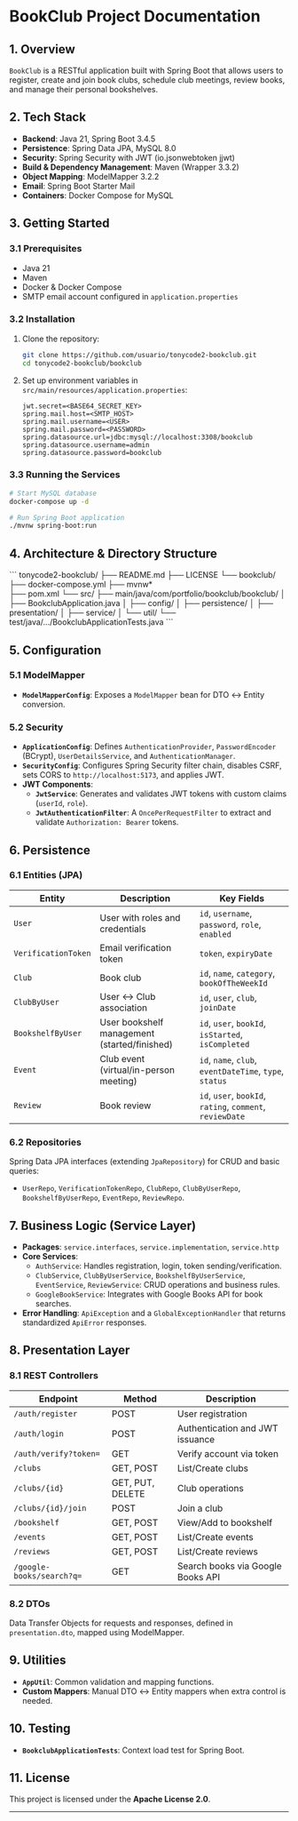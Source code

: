 # BookClub Project Documentation

## 1. Overview

`BookClub` is a RESTful application built with Spring Boot that allows users to register, create and join book clubs, schedule club meetings, review books, and manage their personal bookshelves.

## 2. Tech Stack

- **Backend**: Java 21, Spring Boot 3.4.5
- **Persistence**: Spring Data JPA, MySQL 8.0
- **Security**: Spring Security with JWT (io.jsonwebtoken jjwt)
- **Build & Dependency Management**: Maven (Wrapper 3.3.2)
- **Object Mapping**: ModelMapper 3.2.2
- **Email**: Spring Boot Starter Mail
- **Containers**: Docker Compose for MySQL

## 3. Getting Started

### 3.1 Prerequisites

- Java 21
- Maven
- Docker & Docker Compose
- SMTP email account configured in `application.properties`

### 3.2 Installation

1. Clone the repository:
   ```bash
   git clone https://github.com/usuario/tonycode2-bookclub.git
   cd tonycode2-bookclub/bookclub
   ```
2. Set up environment variables in `src/main/resources/application.properties`:
   ```properties
   jwt.secret=<BASE64_SECRET_KEY>
   spring.mail.host=<SMTP_HOST>
   spring.mail.username=<USER>
   spring.mail.password=<PASSWORD>
   spring.datasource.url=jdbc:mysql://localhost:3308/bookclub
   spring.datasource.username=admin
   spring.datasource.password=bookclub
   ```

### 3.3 Running the Services

```bash
# Start MySQL database
docker-compose up -d

# Run Spring Boot application
./mvnw spring-boot:run
```

## 4. Architecture & Directory Structure

\```
tonycode2-bookclub/
├── README.md
├── LICENSE
└── bookclub/
    ├── docker-compose.yml
    ├── mvnw*  
    ├── pom.xml
    └── src/
        ├── main/java/com/portfolio/bookclub/bookclub/
        │   ├── BookclubApplication.java
        │   ├── config/
        │   ├── persistence/
        │   ├── presentation/
        │   ├── service/
        │   └── util/
        └── test/java/.../BookclubApplicationTests.java
\```

## 5. Configuration

### 5.1 ModelMapper

- **`ModelMapperConfig`**: Exposes a `ModelMapper` bean for DTO ↔ Entity conversion.

### 5.2 Security

- **`ApplicationConfig`**: Defines `AuthenticationProvider`, `PasswordEncoder` (BCrypt), `UserDetailsService`, and `AuthenticationManager`.
- **`SecurityConfig`**: Configures Spring Security filter chain, disables CSRF, sets CORS to `http://localhost:5173`, and applies JWT.
- **JWT Components**:
  - **`JwtService`**: Generates and validates JWT tokens with custom claims (`userId`, `role`).
  - **`JwtAuthenticationFilter`**: A `OncePerRequestFilter` to extract and validate `Authorization: Bearer` tokens.

## 6. Persistence

### 6.1 Entities (JPA)

| Entity              | Description                                  | Key Fields                                                |
| ------------------- | -------------------------------------------- | --------------------------------------------------------- |
| `User`              | User with roles and credentials              | `id`, `username`, `password`, `role`, `enabled`           |
| `VerificationToken` | Email verification token                     | `token`, `expiryDate`                                     |
| `Club`              | Book club                                    | `id`, `name`, `category`, `bookOfTheWeekId`               |
| `ClubByUser`        | User ↔ Club association                      | `id`, `user`, `club`, `joinDate`                          |
| `BookshelfByUser`   | User bookshelf management (started/finished) | `id`, `user`, `bookId`, `isStarted`, `isCompleted`        |
| `Event`             | Club event (virtual/in-person meeting)       | `id`, `name`, `club`, `eventDateTime`, `type`, `status`   |
| `Review`            | Book review                                  | `id`, `user`, `bookId`, `rating`, `comment`, `reviewDate` |

### 6.2 Repositories

Spring Data JPA interfaces (extending `JpaRepository`) for CRUD and basic queries:

- `UserRepo`, `VerificationTokenRepo`, `ClubRepo`, `ClubByUserRepo`, `BookshelfByUserRepo`, `EventRepo`, `ReviewRepo`.

## 7. Business Logic (Service Layer)

- **Packages**: `service.interfaces`, `service.implementation`, `service.http`
- **Core Services**:
  - `AuthService`: Handles registration, login, token sending/verification.
  - `ClubService`, `ClubByUserService`, `BookshelfByUserService`, `EventService`, `ReviewService`: CRUD operations and business rules.
  - `GoogleBookService`: Integrates with Google Books API for book searches.
- **Error Handling**: `ApiException` and a `GlobalExceptionHandler` that returns standardized `ApiError` responses.

## 8. Presentation Layer

### 8.1 REST Controllers

| Endpoint                  | Method           | Description                       |
| ------------------------- | ---------------- | --------------------------------- |
| `/auth/register`          | POST             | User registration                 |
| `/auth/login`             | POST             | Authentication and JWT issuance   |
| `/auth/verify?token=`     | GET              | Verify account via token          |
| `/clubs`                  | GET, POST        | List/Create clubs                 |
| `/clubs/{id}`             | GET, PUT, DELETE | Club operations                   |
| `/clubs/{id}/join`        | POST             | Join a club                       |
| `/bookshelf`              | GET, POST        | View/Add to bookshelf             |
| `/events`                 | GET, POST        | List/Create events                |
| `/reviews`                | GET, POST        | List/Create reviews               |
| `/google-books/search?q=` | GET              | Search books via Google Books API |

### 8.2 DTOs

Data Transfer Objects for requests and responses, defined in `presentation.dto`, mapped using ModelMapper.

## 9. Utilities

- **`AppUtil`**: Common validation and mapping functions.
- **Custom Mappers**: Manual DTO ↔ Entity mappers when extra control is needed.

## 10. Testing

- **`BookclubApplicationTests`**: Context load test for Spring Boot.

## 11. License

This project is licensed under the **Apache License 2.0**.

---